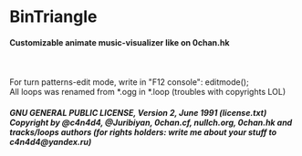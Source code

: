 # BinTriangle
<h4>Customizable animate music-visualizer like on 0chan.hk</h4><br><br>
For turn patterns-edit mode, write in "F12 console": editmode();<br>
All loops was renamed from *.ogg in *.loop (troubles with copyrights LOL)<br>
<h5>GNU GENERAL PUBLIC LICENSE, Version 2, June 1991 (license.txt)<br>
Copyright by @c4n4d4, @Juribiyan, 0chan.cf, nullch.org, 0chan.hk and tracks/loops authors (for rights holders: write me about your stuff to c4n4d4@yandex.ru)</h5>
